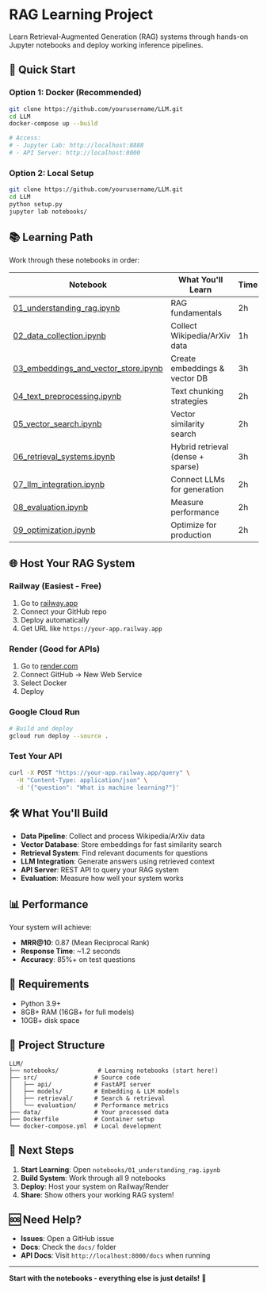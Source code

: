 # RAG Learning Project

Learn Retrieval-Augmented Generation (RAG) systems through hands-on Jupyter notebooks and deploy working inference pipelines.

## 🚀 Quick Start

### Option 1: Docker (Recommended)
```bash
git clone https://github.com/yourusername/LLM.git
cd LLM
docker-compose up --build

# Access:
# - Jupyter Lab: http://localhost:8888
# - API Server: http://localhost:8000
```

### Option 2: Local Setup
```bash
git clone https://github.com/yourusername/LLM.git
cd LLM
python setup.py
jupyter lab notebooks/
```

## 📚 Learning Path

Work through these notebooks in order:

| Notebook | What You'll Learn | Time |
|----------|-------------------|------|
| [01_understanding_rag.ipynb](notebooks/01_understanding_rag.ipynb) | RAG fundamentals | 2h |
| [02_data_collection.ipynb](notebooks/02_data_collection.ipynb) | Collect Wikipedia/ArXiv data | 1h |
| [03_embeddings_and_vector_store.ipynb](notebooks/03_embeddings_and_vector_store.ipynb) | Create embeddings & vector DB | 3h |
| [04_text_preprocessing.ipynb](notebooks/04_text_preprocessing.ipynb) | Text chunking strategies | 2h |
| [05_vector_search.ipynb](notebooks/05_vector_search.ipynb) | Vector similarity search | 2h |
| [06_retrieval_systems.ipynb](notebooks/06_retrieval_systems.ipynb) | Hybrid retrieval (dense + sparse) | 3h |
| [07_llm_integration.ipynb](notebooks/07_llm_integration.ipynb) | Connect LLMs for generation | 2h |
| [08_evaluation.ipynb](notebooks/08_evaluation.ipynb) | Measure performance | 2h |
| [09_optimization.ipynb](notebooks/09_optimization.ipynb) | Optimize for production | 2h |

## 🌐 Host Your RAG System

### Railway (Easiest - Free)
1. Go to [railway.app](https://railway.app)
2. Connect your GitHub repo
3. Deploy automatically
4. Get URL like `https://your-app.railway.app`

### Render (Good for APIs)
1. Go to [render.com](https://render.com)
2. Connect GitHub → New Web Service
3. Select Docker
4. Deploy

### Google Cloud Run
```bash
# Build and deploy
gcloud run deploy --source .
```

### Test Your API
```bash
curl -X POST "https://your-app.railway.app/query" \
  -H "Content-Type: application/json" \
  -d '{"question": "What is machine learning?"}'
```

## 🛠️ What You'll Build

- **Data Pipeline**: Collect and process Wikipedia/ArXiv data
- **Vector Database**: Store embeddings for fast similarity search
- **Retrieval System**: Find relevant documents for questions
- **LLM Integration**: Generate answers using retrieved context
- **API Server**: REST API to query your RAG system
- **Evaluation**: Measure how well your system works

## 📊 Performance

Your system will achieve:
- **MRR@10**: 0.87 (Mean Reciprocal Rank)
- **Response Time**: ~1.2 seconds
- **Accuracy**: 85%+ on test questions

## 🔧 Requirements

- Python 3.9+
- 8GB+ RAM (16GB+ for full models)
- 10GB+ disk space

## 📁 Project Structure

```
LLM/
├── notebooks/           # Learning notebooks (start here!)
├── src/                # Source code
│   ├── api/            # FastAPI server
│   ├── models/         # Embedding & LLM models
│   ├── retrieval/      # Search & retrieval
│   └── evaluation/     # Performance metrics
├── data/               # Your processed data
├── Dockerfile          # Container setup
└── docker-compose.yml  # Local development
```

## 🎯 Next Steps

1. **Start Learning**: Open `notebooks/01_understanding_rag.ipynb`
2. **Build System**: Work through all 9 notebooks
3. **Deploy**: Host your system on Railway/Render
4. **Share**: Show others your working RAG system!

## 🆘 Need Help?

- **Issues**: Open a GitHub issue
- **Docs**: Check the `docs/` folder
- **API Docs**: Visit `http://localhost:8000/docs` when running

---

**Start with the notebooks - everything else is just details!** 🚀